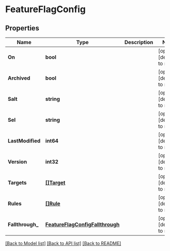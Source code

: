 # FeatureFlagConfig

## Properties
Name | Type | Description | Notes
------------ | ------------- | ------------- | -------------
**On** | **bool** |  | [optional] [default to null]
**Archived** | **bool** |  | [optional] [default to null]
**Salt** | **string** |  | [optional] [default to null]
**Sel** | **string** |  | [optional] [default to null]
**LastModified** | **int64** |  | [optional] [default to null]
**Version** | **int32** |  | [optional] [default to null]
**Targets** | [**[]Target**](Target.md) |  | [optional] [default to null]
**Rules** | [**[]Rule**](Rule.md) |  | [optional] [default to null]
**Fallthrough_** | [**FeatureFlagConfigFallthrough**](FeatureFlagConfig_fallthrough.md) |  | [optional] [default to null]

[[Back to Model list]](../README.md#documentation-for-models) [[Back to API list]](../README.md#documentation-for-api-endpoints) [[Back to README]](../README.md)


